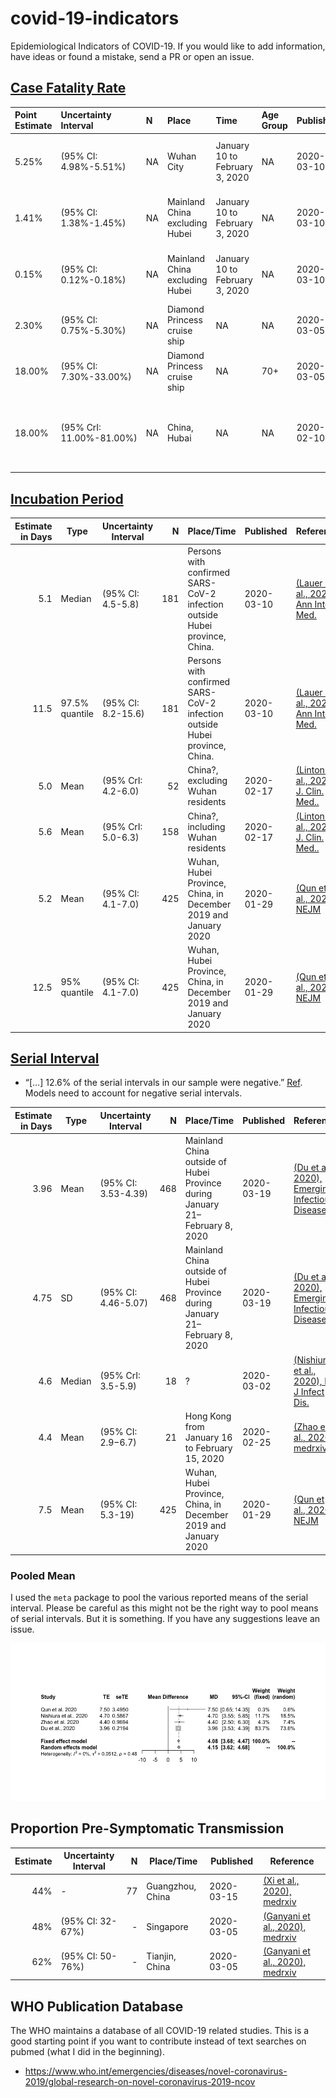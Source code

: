
<!-- README.md is generated from README.Rmd. Please edit that file -->

# covid-19-indicators

Epidemiological Indicators of COVID-19. If you would like to add
information, have ideas or found a mistake, send a PR or open an issue.

## [Case Fatality Rate](https://en.wikipedia.org/wiki/Case_fatality_rate)

| Point Estimate | Uncertainty Interval     | N  | Place                          | Time                           | Age Group | Published  | Reference                                                                                                                                                                              |
| :------------- | :----------------------- | :- | :----------------------------- | :----------------------------- | :-------- | :--------- | :------------------------------------------------------------------------------------------------------------------------------------------------------------------------------------- |
| 5.25%          | (95% CI: 4.98%-5.51%)    | NA | Wuhan City                     | January 10 to February 3, 2020 | NA        | 2020-03-10 | [(Yang et al., 2020), Ann Transl Med.](https://www.ncbi.nlm.nih.gov/pubmed/32168464)                                                                                                   |
| 1.41%          | (95% CI: 1.38%-1.45%)    | NA | Mainland China excluding Hubei | January 10 to February 3, 2020 | NA        | 2020-03-10 | [(Yang et al., 2020), Ann Transl Med.](https://www.ncbi.nlm.nih.gov/pubmed/32168464)                                                                                                   |
| 0.15%          | (95% CI: 0.12%-0.18%)    | NA | Mainland China excluding Hubei | January 10 to February 3, 2020 | NA        | 2020-03-10 | [(Yang et al., 2020), Ann Transl Med.](https://www.ncbi.nlm.nih.gov/pubmed/32168464)                                                                                                   |
| 2.30%          | (95% CI: 0.75%-5.30%)    | NA | Diamond Princess cruise ship   | NA                             | NA        | 2020-03-05 | [(Russel et al., 2020), LSHTM](https://cmmid.github.io/topics/covid19/severity/diamond_cruise_cfr_estimates.html)                                                                      |
| 18.00%         | (95% CI: 7.30%-33.00%)   | NA | Diamond Princess cruise ship   | NA                             | 70+       | 2020-03-05 | [(Russel et al., 2020), LSHTM](https://cmmid.github.io/topics/covid19/severity/diamond_cruise_cfr_estimates.html)                                                                      |
| 18.00%         | (95% CrI: 11.00%-81.00%) | NA | China, Hubai                   | NA                             | NA        | 2020-02-10 | [Imperial College London COVID-19 Response Team](https://www.imperial.ac.uk/media/imperial-college/medicine/sph/ide/gida-fellowships/Imperial-College-COVID19-severity-10-02-2020.pdf) |

## [Incubation Period](https://en.wikipedia.org/wiki/Incubation_period)

| Estimate in Days | Type           | Uncertainty Interval |   N | Place/Time                                                                 | Published  | Reference                                                                             |
| ---------------: | -------------- | -------------------- | --: | -------------------------------------------------------------------------- | ---------- | ------------------------------------------------------------------------------------- |
|              5.1 | Median         | (95% CI: 4.5-5.8)    | 181 | Persons with confirmed SARS-CoV-2 infection outside Hubei province, China. | 2020-03-10 | [(Lauer et al., 2020), Ann Intern Med.](https://www.ncbi.nlm.nih.gov/pubmed/32150748) |
|             11.5 | 97.5% quantile | (95% CI: 8.2-15.6)   | 181 | Persons with confirmed SARS-CoV-2 infection outside Hubei province, China. | 2020-03-10 | [(Lauer et al., 2020), Ann Intern Med.](https://www.ncbi.nlm.nih.gov/pubmed/32150748) |
|              5.0 | Mean           | (95% CrI: 4.2-6.0)   |  52 | China?, excluding Wuhan residents                                          | 2020-02-17 | [(Linton et al., 2020), J. Clin. Med..](https://www.mdpi.com/2077-0383/9/2/538)       |
|              5.6 | Mean           | (95% CrI: 5.0-6.3)   | 158 | China?, including Wuhan residents                                          | 2020-02-17 | [(Linton et al., 2020), J. Clin. Med..](https://www.mdpi.com/2077-0383/9/2/538)       |
|              5.2 | Mean           | (95% CI: 4.1-7.0)    | 425 | Wuhan, Hubei Province, China, in December 2019 and January 2020            | 2020-01-29 | [(Qun et al., 2020), NEJM](https://www.nejm.org/doi/full/10.1056/NEJMoa2001316)       |
|             12.5 | 95% quantile   | (95% CI: 4.1-7.0)    | 425 | Wuhan, Hubei Province, China, in December 2019 and January 2020            | 2020-01-29 | [(Qun et al., 2020), NEJM](https://www.nejm.org/doi/full/10.1056/NEJMoa2001316)       |

## [Serial Interval](https://en.wikipedia.org/wiki/Serial_interval)

  - “\[…\] 12.6% of the serial intervals in our sample were negative.”
    [Ref](https://doi.org/10.3201/eid2606.200357). Models need to
    account for negative serial intervals.

| Estimate in Days | Type   | Uncertainty Interval |   N | Place/Time                                                                  | Published  | Reference                                                                                                  |
| ---------------: | ------ | -------------------- | --: | --------------------------------------------------------------------------- | ---------- | ---------------------------------------------------------------------------------------------------------- |
|             3.96 | Mean   | (95% CI: 3.53-4.39)  | 468 | Mainland China outside of Hubei Province during January 21–February 8, 2020 | 2020-03-19 | [(Du et al., 2020), Emerging Infectious Diseases](https://doi.org/10.3201/eid2606.200357)                  |
|             4.75 | SD     | (95% CI: 4.46-5.07)  | 468 | Mainland China outside of Hubei Province during January 21–February 8, 2020 | 2020-03-19 | [(Du et al., 2020), Emerging Infectious Diseases](https://doi.org/10.3201/eid2606.200357)                  |
|              4.6 | Median | (95% CrI: 3.5-5.9)   |  18 | ?                                                                           | 2020-03-02 | [(Nishiura et al., 2020), Int J Infect Dis.](https://www.ncbi.nlm.nih.gov/pubmed/32145466)                 |
|              4.4 | Mean   | (95% CI: 2.9−6.7)    |  21 | Hong Kong from January 16 to February 15, 2020                              | 2020-02-25 | [(Zhao et al., 2020), medrxiv](https://www.medrxiv.org/content/10.1101/2020.02.21.20026559v1.article-info) |
|              7.5 | Mean   | (95% CI: 5.3-19)     | 425 | Wuhan, Hubei Province, China, in December 2019 and January 2020             | 2020-01-29 | [(Qun et al., 2020), NEJM](https://www.nejm.org/doi/full/10.1056/NEJMoa2001316)                            |

### Pooled Mean

I used the `meta` package to pool the various reported means of the
serial interval. Please be careful as this might not be the right way to
pool means of serial intervals. But it is something. If you have any
suggestions leave an issue.

![](README_files/figure-gfm/unnamed-chunk-4-1.png)<!-- -->

## Proportion Pre-Symptomatic Transmission

| Estimate | Uncertainty Interval |  N | Place/Time       | Published  | Reference                                                                      |
| -------: | -------------------- | -: | ---------------- | ---------- | ------------------------------------------------------------------------------ |
|      44% | \-                   | 77 | Guangzhou, China | 2020-03-15 | [(Xi et al., 2020), medrxiv](https://doi.org/10.1101/2020.03.05.20031815)      |
|      48% | (95% CI: 32-67%)     | \- | Singapore        | 2020-03-05 | [(Ganyani et al., 2020), medrxiv](https://doi.org/10.1101/2020.03.05.20031815) |
|      62% | (95% CI: 50-76%)     | \- | Tianjin, China   | 2020-03-05 | [(Ganyani et al., 2020), medrxiv](https://doi.org/10.1101/2020.03.05.20031815) |

## WHO Publication Database

The WHO maintains a database of all COVID-19 related studies. This is a
good starting point if you want to contribute instead of text searches
on pubmed (what I did in the beginning).

  - <https://www.who.int/emergencies/diseases/novel-coronavirus-2019/global-research-on-novel-coronavirus-2019-ncov>
